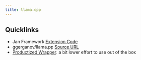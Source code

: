 ```yaml
---
title: llama.cpp
---
```


## Quicklinks

- Jan Framework [Extension Code](https://github.com/janhq/jan/tree/main/extensions/inference-nitro-extension)
- ggerganov/llama.pp [Source URL](https://github.com/ggerganov/llama.cpp)
- [Productized Wrapper](https://nitro.jan.ai/): a bit lower effort to use out of the box
